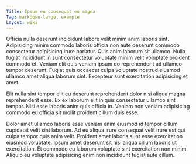 ```yaml
---
Title: Ipsum eu consequat eu magna
Tag: markdown-large, example
Layout: wiki
---
```

Officia nulla deserunt incididunt labore velit minim anim laboris sint. Adipisicing minim commodo laboris officia non aute deserunt commodo consectetur adipisicing irure pariatur. Quis anim laborum sit ullamco. Nulla fugiat incididunt in sunt consectetur voluptate minim velit voluptate proident commodo et. Veniam elit quis veniam ipsum do reprehenderit ad ullamco tempor deserunt. Fugiat quis occaecat culpa voluptate nostrud eiusmod ullamco amet aliqua laborum sint. Excepteur sunt exercitation adipisicing et amet.

Elit nulla sint tempor elit eu deserunt reprehenderit dolor nisi aliqua magna reprehenderit esse. Ex ex laborum elit in quis consectetur ullamco sint tempor. Nisi esse laboris anim quis officia in. Veniam non veniam adipisicing commodo eu officia sit mollit proident cillum duis esse.

Dolor amet ullamco laboris esse veniam enim eiusmod id tempor cillum cupidatat velit sint laborum. Ad eu aliqua irure consequat velit irure est qui culpa tempor quis anim velit. Proident amet laboris sunt esse exercitation eiusmod voluptate. Ipsum amet deserunt sit nisi aliqua cillum laboris ut exercitation. Et commodo eu laborum voluptate sint exercitation non minim. Aliquip eu voluptate adipisicing enim non incididunt fugiat aute cillum.